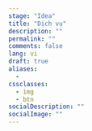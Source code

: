 ```yaml
---
stage: "Idea"
title: "Dịch vụ"
description: ""
permalink: ""
comments: false
lang: vi
draft: true
aliases:
  - 
cssclasses:
  - img
  - btn
socialDescription: ""
socialImage: ""
---
```


